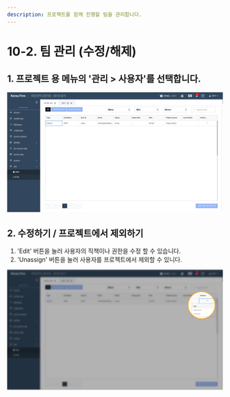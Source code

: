 ```yaml
---
description: 프로젝트를 함께 진행할 팀을 관리합니다.
---
```


# 10-2. 팀 관리 \(수정/해제\)

## 1. 프로젝트 용 메뉴의 '관리 &gt; 사용자'를 선택합니다.  

![](../../../.gitbook/assets/a_9_2-2_1.jpg)

## 2. 수정하기 / 프로젝트에서 제외하기 

1. 'Edit' 버튼을 눌러 사용자의 직책이나 권한을 수정 할 수 있습니다. 
2. 'Unassign' 버튼을 눌러 사용자를 프로젝트에서 제외할 수 있니다. 

![](../../../.gitbook/assets/a_9_2-2_2.jpg)

